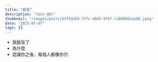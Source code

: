 ```yaml
---
title: "臉盲"
description: "face @@?"
thumbnail: "/images/posts/b3f5d269-3ffc-4665-9f6f-c1680061ae86.jpeg"
date: "2025-07-07"
tags: []
---
```

- 我臉盲了
- 為什麼
- 認識你之後，每個人都像你😯

